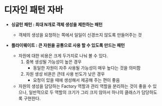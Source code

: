 디자인 패턴 자바
====================================

- **싱글턴 패턴 : 최대 N개로 객체 생성을 제한하는 패턴**
    - 객체의 생성을 요청하는 쪽에서 일일이 신경쓰지 않도록 만들어주는 것


- **플라이웨이트 : 큰 자원을 공통으로 사용 할 수 있도록 만드는 패턴**
  - 자원에 대한 비용은 크게 두가지로 나눠 볼 수 있다.
    1.  중복 생성될 가능성이 높은 경우
        -  동일한 자원이 자주 사용될 가능성이 매우 높다는 것을 의미함
    2.  자원 생성 비욘은 큰데 사용 빈도가 낮은 경우
        -  요청이 있을 때에 생성해서 제공해 주는 편이 좋음
  - 자원의 생성을 담당하는 Factory 역할과 관리 역할을 분리하는 것이 좋을 수 있으나, 
    일반적으로 두 역할의 크기가 그리 크지 않아서 하나의 클래스가 담당하도록 구현한다.
    

    
    